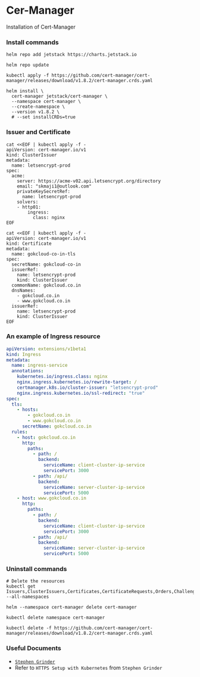 # Cer-Manager

Installation of Cert-Manager

### Install commands
```shell
helm repo add jetstack https://charts.jetstack.io

helm repo update

kubectl apply -f https://github.com/cert-manager/cert-manager/releases/download/v1.8.2/cert-manager.crds.yaml

helm install \
  cert-manager jetstack/cert-manager \
  --namespace cert-manager \
  --create-namespace \
  --version v1.8.2 \
  # --set installCRDs=true
```

### Issuer and Certificate
```shell
cat <<EOF | kubectl apply -f -
apiVersion: cert-manager.io/v1
kind: ClusterIssuer
metadata:
  name: letsencrypt-prod
spec:
  acme:
    server: https://acme-v02.api.letsencrypt.org/directory
    email: "skmaji1@outlook.com"
    privateKeySecretRef:
      name: letsencrypt-prod
    solvers:
    - http01:
        ingress:
          class: nginx
EOF
```

```shell
cat <<EOF | kubectl apply -f -
apiVersion: cert-manager.io/v1
kind: Certificate
metadata:
  name: gokcloud-co-in-tls
spec:
  secretName: gokcloud-co-in
  issuerRef:
    name: letsencrypt-prod
    kind: ClusterIssuer
  commonName: gokcloud.co.in
  dnsNames:
    - gokcloud.co.in
    - www.gokcloud.co.in
  issuerRef:
    name: letsencrypt-prod
    kind: ClusterIssuer
EOF
```

### An example of Ingress resource
```yaml
apiVersion: extensions/v1beta1
kind: Ingress
metadata:
  name: ingress-service
  annotations:
    kubernetes.io/ingress.class: nginx
    nginx.ingress.kubernetes.io/rewrite-target: /
    certmanager.k8s.io/cluster-issuer: "letsencrypt-prod"
    nginx.ingress.kubernetes.io/ssl-redirect: "true"
spec:
  tls:
    - hosts:
        - gokcloud.co.in
        - www.gokcloud.co.in
      secretName: gokcloud.co.in
  rules:
    - host: gokcloud.co.in
      http:
        paths:
          - path: /
            backend:
              serviceName: client-cluster-ip-service
              servicePort: 3000
          - path: /api/
            backend:
              serviceName: server-cluster-ip-service
              servicePort: 5000
    - host: www.gokcloud.co.in
      http:
        paths:
          - path: /
            backend:
              serviceName: client-cluster-ip-service
              servicePort: 3000
          - path: /api/
            backend:
              serviceName: server-cluster-ip-service
              servicePort: 5000
```



### Uninstall commands
```shell
# Delete the resources
kubectl get Issuers,ClusterIssuers,Certificates,CertificateRequests,Orders,Challenges --all-namespaces

helm --namespace cert-manager delete cert-manager

kubectl delete namespace cert-manager

kubectl delete -f https://github.com/cert-manager/cert-manager/releases/download/v1.8.2/cert-manager.crds.yaml
```

### Useful Documents
- [`Stephen Grinder`](https://github.com/webmakaka/Docker-and-Kubernetes-The-Complete-Guide/tree/master/17_HTTPS_Setup_with_Kubernetes)
- Refer to `HTTPS Setup with Kubernetes` from `Stephen Grinder`